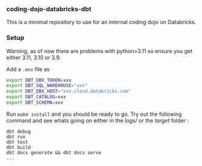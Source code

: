 ### coding-dojo-databricks-dbt
This is a minimal repository to use for an internal coding dojo on Databricks. 

### Setup
Warning, as of now there are problems with python>3.11 so ensure you get either 3.11, 3.10 or 3.9.

Add a ```.env``` file as
```bash
export DBT_DBX_TOKEN=xxx
export DBT_SQL_WAREHOUSE="xxx"
export DBT_DBX_HOST="xxx.cloud.databricks.com"
export DBT_CATALOG=xxx
export DBT_SCHEMA=xxx
```

Run ```make install``` and you should be ready to go. Try out the following command and see whats going on either in the _logs/_ or the _target_ folder : 
```
dbt debug
dbt run
dbt test
dbt build
dbt docs generate && dbt docs serve
...
```


